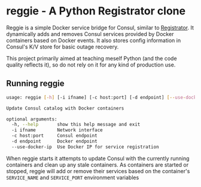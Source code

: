 # reggie - A Python Registrator clone

Reggie is a simple Docker service bridge for Consul, similar to [Registrator](https://github.com/gliderlabs/registrator).  It dynamically adds and removes Consul services provided by Docker containers based on Docker events.  It also stores config information in Consul's K/V store for basic outage recovery.

This project primarily aimed at teaching meself Python (and the code quality reflects it), so do not rely on it for any kind of production use.

## Running reggie
```sh
usage: reggie [-h] [-i ifname] [-c host:port] [-d endpoint] [--use-docker-ip]

Update Consul catalog with Docker containers

optional arguments:
  -h, --help       show this help message and exit
  -i ifname        Network interface
  -c host:port     Consul endpoint
  -d endpoint      Docker endpoint
  --use-docker-ip  Use Docker IP for service registration
```

When reggie starts it attempts to update Consul with the currently running containers and clean up any stale containers.  As containers are started or stopped, reggie will add or remove their services based on the container's `SERVICE_NAME` and `SERVICE_PORT` environment variables